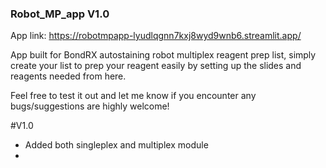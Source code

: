 ### Robot_MP_app V1.0
App link: https://robotmpapp-lyudlqgnn7kxj8wyd9wnb6.streamlit.app/

App built for BondRX autostaining robot multiplex reagent prep list, simply create your list to prep your reagent easily by setting up the slides and reagents needed from here.

Feel free to test it out and let me know if you encounter any bugs/suggestions are highly welcome!

#V1.0
- Added both singleplex and multiplex module
- 


